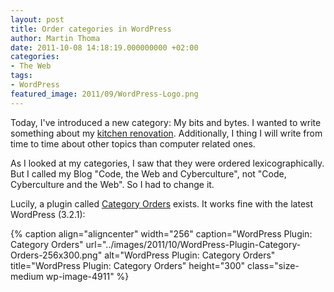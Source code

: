```yaml
---
layout: post
title: Order categories in WordPress
author: Martin Thoma
date: 2011-10-08 14:18:19.000000000 +02:00
categories:
- The Web
tags:
- WordPress
featured_image: 2011/09/WordPress-Logo.png
---
```

Today, I've introduced a new category: My bits and bytes. I wanted to write something about my <a href="../kitchen-renovation-part-1/">kitchen renovation</a>. Additionally, I thing I will write from time to time about other topics than computer related ones.

As I looked at my categories, I saw that they were ordered lexicographically. But I called my Blog "Code, the Web and Cyberculture", not "Code, Cyberculture and the Web". So I had to change it.

Lucily, a plugin called <a href="http://wordpress.org/extend/plugins/order-categories/">Category Orders</a> exists. It works fine with the latest WordPress (3.2.1):

{% caption align="aligncenter" width="256" caption="WordPress Plugin: Category Orders" url="../images/2011/10/WordPress-Plugin-Category-Orders-256x300.png" alt="WordPress Plugin: Category Orders" title="WordPress Plugin: Category Orders" height="300" class="size-medium wp-image-4911" %}
